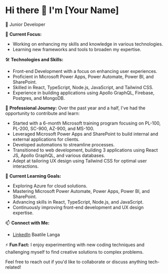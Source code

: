 # Hi there 👋 I'm [Your Name]

🌟 Junior Developer 


🔭 **Current Focus:**
- Working on enhancing my skills and knowledge in various technologies.
- Learning new frameworks and tools to broaden my expertise.

🛠️ **Technologies and Skills:**
- Front-end Development with a focus on enhancing user experiences.
- Proficient in Microsoft Power Apps, Power Automate, Power BI, and SharePoint.
- Skilled in React, TypeScript, Node.js, JavaScript, and Tailwind CSS.
- Experience in building applications using Apollo GraphQL, Firebase, Postgres, and MongoDB.

💼 **Professional Journey:**
Over the past year and a half, I've had the opportunity to contribute and learn:
- Started with a 6-month Microsoft training program focusing on PL-100, PL-200, SC-900, AZ-900, and MS-100.
- Leveraged Microsoft Power Apps and SharePoint to build internal and external applications for clients.
- Developed automations to streamline processes.
- Transitioned to web development, building 3 applications using React JS, Apollo GraphQL, and various databases.
- Adept at tailoring UX design using Tailwind CSS for optimal user interactions.

🚀 **Current Learning Goals:**
- Exploring Azure for cloud solutions.
- Mastering Microsoft Power Automate, Power Apps, Power BI, and SharePoint.
- Advancing skills in React, TypeScript, Node.js, and JavaScript.
- Continuously improving front-end development and UX design expertise.

📫 **Connect with Me:**
- [LinkedIn](https://www.linkedin.com/in/baatile-langa-215624184/) Baatile Langa


⚡ **Fun Fact:**
I enjoy experimenting with new coding techniques and challenging myself to find creative solutions to complex problems.

Feel free to reach out if you'd like to collaborate or discuss anything tech-related!
